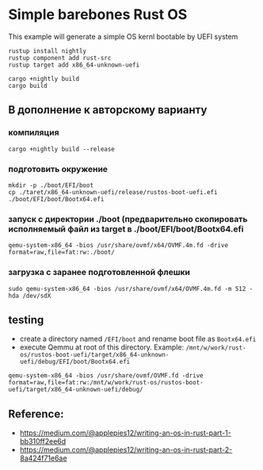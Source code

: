 # Simple barebones Rust OS

This example will generate a simple OS kernl bootable by UEFI system

```
rustup install nightly
rustup component add rust-src
rustup target add x86_64-unknown-uefi

cargo +nightly build
cargo build
```

## В дополнение к авторскому варианту

### компиляция

```
cargo +nightly build --release
```

### подготовить окружение

```
mkdir -p ./boot/EFI/boot
cp ./taret/x86_64-unknown-uefi/release/rustos-boot-uefi.efi ./boot/EFI/boot/Bootx64.efi
```

### запуск с директории ./boot (предварительно скопировать исполняемый файл из target в ./boot/EFI/boot/Bootx64.efi

```
qemu-system-x86_64 -bios /usr/share/ovmf/x64/OVMF.4m.fd -drive format=raw,file=fat:rw:./boot/
```

### загрузка с заранее подготовленной флешки

```
sudo qemu-system-x86_64 -bios /usr/share/ovmf/x64/OVMF.4m.fd -m 512 -hda /dev/sdX
```

## testing

- create a directory named `/EFI/boot` and rename boot file as `Bootx64.efi`
- execute Qemmu at root of this directory. Example: `/mnt/w/work/rust-os/rustos-boot-uefi/target/x86_64-unknown-uefi/debug/EFI/boot/Bootx64.efi`

```
qemu-system-x86_64 -bios /usr/share/ovmf/OVMF.fd -drive format=raw,file=fat:rw:/mnt/w/work/rust-os/rustos-boot-uefi/target/x86_64-unknown-uefi/debug/
```

## Reference:

- <https://medium.com/@applepies12/writing-an-os-in-rust-part-1-bb310ff2ee6d>
- <https://medium.com/@applepies12/writing-an-os-in-rust-part-2-8a424f71e6ae>
